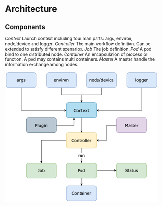 # Architecture

## Components

*Context* Launch context including four man parts: args, environ, node/device and logger.
*Controller* The main workflow definition. Can be extended to satisfy different scenarios.
*Job* The job definition.
*Pod* A pod bind to one distributed node.
*Container* An encapsulation of process or function. A pod may contains multi containers.
*Master* A master handle the information exchange among nodes.


<img src="./arch.png" title="" alt="" data-align="center">
